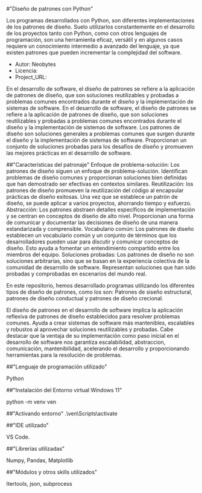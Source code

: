 #"Diseño de patrones con Python" 

Los programas desarrollados con Python, son diferentes implementaciones de los patrones de diseño. Suelo utilizarlos constantemente en el desarrollo de los proyectos tanto con Python, como con otros lenguajes de programación, son una herramienta eficaz, versátil y en algunos casos requiere un conocimiento intermedio a avanzado del lenguaje, ya que existen patrones que pueden incrementar la complejidad del software.

* Autor: Neobytes
* Licencia: 
* Project_URL: 

En el desarrollo de software, el diseño de patrones se refiere a la aplicación de patrones de diseño, que son soluciones reutilizables y probadas a problemas comunes encontrados durante el diseño y la implementación de sistemas de software.
En el desarrollo de software, el diseño de patrones se refiere a la aplicación de patrones de diseño, que son soluciones reutilizables y probadas a problemas comunes encontrados durante el diseño y la implementación de sistemas de software. Los patrones de diseño son soluciones generales a problemas comunes que surgen durante el diseño y la implementación de sistemas de software. Proporcionan un conjunto de soluciones probadas para los desafíos de diseño y promueven las mejores prácticas en el desarrollo de software.

##"Características del patronaje"
Enfoque de problema-solución: Los patrones de diseño siguen un enfoque de problema-solución. Identifican problemas de diseño comunes y proporcionan soluciones bien definidas que han demostrado ser efectivas en contextos similares.
Reutilización: los patrones de diseño promueven la reutilización del código al encapsular prácticas de diseño exitosas. Una vez que se establece un patrón de diseño, se puede aplicar a varios proyectos, ahorrando tiempo y esfuerzo.
Abstracción: Los patrones abstraen detalles específicos de implementación y se centran en conceptos de diseño de alto nivel. Proporcionan una forma de comunicar y documentar las decisiones de diseño de una manera estandarizada y comprensible.
Vocabulario común: Los patrones de diseño establecen un vocabulario común y un conjunto de términos que los desarrolladores pueden usar para discutir y comunicar conceptos de diseño. Esto ayuda a fomentar un entendimiento compartido entre los miembros del equipo.
Soluciones probadas: Los patrones de diseño no son soluciones arbitrarias, sino que se basan en la experiencia colectiva de la comunidad de desarrollo de software. Representan soluciones que han sido probadas y comprobadas en escenarios del mundo real.

En este repositorio, hemos desarrollado programas utilizando los diferentes tipos de diseño de patrones, como los son: Patrones de siseño estructural, patrones de diseño conductual y patrones de diseño crecional.

El diseño de patrones en el desarrollo de software implica la aplicación reflexiva de patrones de diseño establecidos para resolver problemas comunes. Ayuda a crear sistemas de software más mantenibles, escalables y robustos al aprovechar soluciones reutilizables y probadas. Cabe destacar que la ventaja de su implementación como paso inicial en el desarrollo de software nos garantiza escalabilidad, abstraccion, comunicación, mantenibilidad, acelerando el desarrollo y proporcionando herramientas para la resolución de problemas.

##"Lenguaje de programación utilizado"

Python

##"Instalación del Entorno virtual Windows 11"

python -m venv ven

##"Activando entorno"
.\ven\Scripts\activate

##"IDE utilizado"

VS Code.

##"Librerías utilizadas"

Numpy, Pandas, Matplotlib

##"Módulos y otros skills utilizados"

Itertools, json, subprocess
